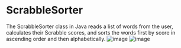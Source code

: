 # ScrabbleSorter
The ScrabbleSorter class in Java reads a list of words from the user, calculates their Scrabble scores, and sorts the words first by score in ascending order and then alphabetically.
![image](https://github.com/ayocloudi/ScrabbleSorter/assets/126922387/8249356b-ca91-40e9-9622-34629459150c)
![image](https://github.com/ayocloudi/ScrabbleSorter/assets/126922387/082926db-b30a-4195-b8ce-5490c4292b7b)

